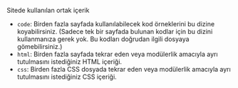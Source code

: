 Sitede kullanılan ortak içerik

- `code`: Birden fazla sayfada kullanılabilecek kod örneklerini bu dizine
  koyabilirsiniz.  (Sadece tek bir sayfada bulunan kodlar için bu dizini
  kullanmanıza gerek yok.  Bu kodları doğrudan ilgili dosyaya gömebilirsiniz.)
- `html`: Birden fazla sayfada tekrar eden veya modülerlik amacıyla ayrı
  tutulmasını istediğiniz HTML içeriği.
- `css`: Birden fazla CSS dosyada tekrar eden veya modülerlik amacıyla ayrı
  tutulmasını istediğiniz CSS içeriği.
